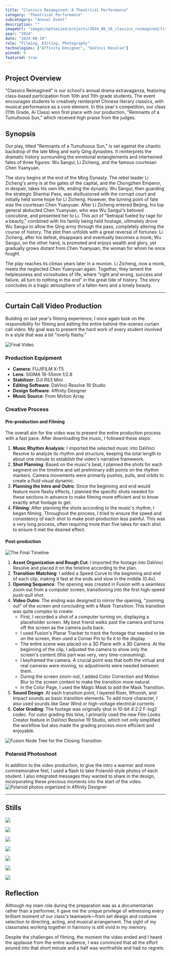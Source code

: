 ```yaml
---
title: "Classics Reimagined: A Theatrical Performance"
category: "Theatrical Performance"
subcategory: "Annual Event"
description: ""
imageUrl: "images/optimized/projects/2024_08_19_classics_reimagined/titlecard.webp"
year: "2024"
date: "2024-08-19"
role: "Filming, Editing, Photography"
technologies: ["Affinity Designer", "DaVinci Resolve"]
pinned: 6
featured: true
---
```


## Project Overview
"Classics Reimagined" is our school's annual drama extravaganza, featuring class-based participation from 10th and 11th-grade students. The event encourages students to creatively reinterpret Chinese literary classics, with musical performance as a core element. In this year's competition, our class (11th Grade, Ai Class) won first place with our production, "Remnants of a Tumultuous Sun," which received high praise from the judges.

## Synopsis

Our play, titled "Remnants of a Tumultuous Sun," is set against the chaotic backdrop of the late Ming and early Qing dynasties. It reinterprets the dramatic history surrounding the emotional entanglements and intertwined fates of three figures: Wu Sangui, Li Zicheng, and the famous courtesan Chen Yuanyuan.

The story begins at the end of the Ming Dynasty. The rebel leader Li Zicheng's army is at the gates of the capital, and the Chongzhen Emperor, in despair, takes his own life, ending the dynasty. Wu Sangui, then guarding the strategic Shanhai Pass, was disillusioned with the corrupt court and initially held some hope for Li Zicheng. However, the turning point of fate was the courtesan Chen Yuanyuan. After Li Zicheng entered Beijing, his top general abducted Chen Yuanyuan, who was Wu Sangui's beloved concubine, and presented her to Li. This act of "betrayal fueled by rage for a beauty," combined with his family being held hostage, ultimately drove Wu Sangui to allow the Qing army through the pass, completely altering the course of history. The plot then unfolds with a great reversal of fortunes: Li Zicheng, after his defeat, disappears and eventually becomes a monk; Wu Sangui, on the other hand, is promoted and enjoys wealth and glory, yet gradually grows distant from Chen Yuanyuan, the woman for whom he once fought.

The play reaches its climax years later in a reunion. Li Zicheng, now a monk, meets the neglected Chen Yuanyuan again. Together, they lament the helplessness and vicissitudes of life, where "right and wrong, success and failure, all turn to nothing in the end" in the great tide of history. The story concludes in a tragic atmosphere of a fallen hero and a lonely beauty.

---
## Curtain Call Video Production
Building on last year's filming experience, I once again took on the responsibility for filming and editing the entire behind-the-scenes curtain call video. My goal was to present the hard work of every student involved in a style that was a bit "overly flashy."

![Final Video](https://drive.google.com/file/d/1aGQ9TryQcT7zw273gwb_uJrxAr64fmaa/view?usp=sharing)

### Production Equipment
- **Camera**: FUJIFILM X-T5
- **Lens**: SIGMA 18-55mm f/2.8
- **Stabilizer**: DJI RS3 Mini
- **Editing Software**: DaVinci Resolve 19 Studio
- **Design Software**: Affinity Designer
- **Music Source**: From Motion Array

### Creative Process
#### Pre-production and Filming
The overall aim for the video was to present the entire production process with a fast pace. After downloading the music, I followed these steps:
1.  **Music Rhythm Analysis**: I imported the selected music into DaVinci Resolve to analyze its rhythm and structure, keeping the total length to about one minute to establish the video's narrative framework.
2.  **Shot Planning**: Based on the music's beat, I planned the shots for each segment on the timeline and set preliminary edit points on the rhythm markers. Camera movements were primarily pushes, pulls, and orbits to create a fluid visual dynamic.
3.  **Planning the Intro and Outro**: Since the beginning and end would feature more flashy effects, I planned the specific shots needed for these sections in advance to make filming more efficient and to know exactly what footage to get.
4.  **Filming**: After planning the shots according to the music's rhythm, I began filming. Throughout the process, I tried to ensure the speed and consistency of each shot to make post-production less painful. This was a very long process, often requiring more than five takes for each shot to ensure it met the desired effect.

#### Post-production
![The Final Timeline](images/optimized/projects/2024_08_19_classics_reimagined/full_timeline.webp)
1.  **Asset Organization and Rough Cut**: I imported the footage into DaVinci Resolve and placed it on the timeline according to the plan.
2.  **Transition Matching**: I added a Speed Curve to the beginning and end of each clip, making it fast at the ends and slow in the middle (0.4x).
3.  **Opening Sequence**: The opening was created in Fusion with a seamless zoom out from a computer screen, transitioning into the first high-speed push-pull shot.
4.  **Video Outro**: The ending was designed to mirror the opening, "zooming out" of the screen and concluding with a Mask Transition. This transition was quite complex to create:
    - First, I recorded a shot of a computer turning on, displaying a placeholder screen. My best friend walks past the camera and turns off the screen as the camera pulls back.
    - I used Fusion's Planar Tracker to track the footage that needed to be on the screen, then used a Corner Pin to fix it to the display.
    - The entire scene was placed on a 3D Plane with a 3D Camera. At the beginning of the clip, I adjusted the camera to show only the screen's content (this part was very, very time-consuming).
    - I keyframed the camera. A crucial point was that both the virtual and real cameras were moving, so adjustments were needed between them.
    - During the screen zoom-out, I added Color Correction and Motion Blur to the screen content to make the transition more natural.
    - In the Color Page, I used the Magic Mask to add the Mask Transition.
5.  **Sound Design**: At each transition point, I layered Riser, Whoosh, and Impact sounds as basic transition elements. To add more character, I also used sounds like Gear Wind or high-voltage electrical currents.
6.  **Color Grading**: The footage was originally shot in 10-bit 4:2:2 F-log2 codec. For color grading this time, I primarily used the new Film Looks Creator feature in DaVinci Resolve 19 Studio, which not only simplified the workflow but also made the grading process more efficient and enjoyable.

![Fusion Node Tree for the Closing Transition](images/optimized/projects/2024_08_19_classics_reimagined/closing_squence_fusion_comp.webp)

### Polaroid Photoshoot
In addition to the video production, to give the intro a warmer and more commemorative feel, I used a flash to take Polaroid-style photos of each student. I also integrated messages they wanted to share in the design, incorporating these precious moments into the start of the video.
![Polaroid photos organized in Affinity Designer](images/optimized/projects/2024_08_19_classics_reimagined/polaroid_design.webp)

---
## Stills

![](images/optimized/projects/2024_08_19_classics_reimagined/_DSF3005%2086%20Edited.webp)

![](images/optimized/projects/2024_08_19_classics_reimagined/_DSF3072%2090%20Edited.webp)

![](images/optimized/projects/2024_08_19_classics_reimagined/DSCF1949%206%20Edited.webp)

![](images/optimized/projects/2024_08_19_classics_reimagined/DSCF2915%2024%20Edited.webp)

![](images/optimized/projects/2024_08_19_classics_reimagined/DSCF2930%2029%20Edited.webp)

![](images/optimized/projects/2024_08_19_classics_reimagined/DSCF4477%2018%20Edited.webp)

![](images/optimized/projects/2024_08_19_classics_reimagined/DSCF4551%2022%20Edited.webp)

## Reflection
Although my main role during the preparation was as a documentarian rather than a performer, it gave me the unique privilege of witnessing every brilliant moment of our class's teamwork—from set design and costume selection to directing, acting, and musical arrangement. The sight of my classmates working together in harmony is still vivid in my memory.

Despite the challenges of filming, the moment the video ended and I heard the applause from the entire audience, I was convinced that all the effort poured into that short minute and a half was worthwhile and had no regrets.


